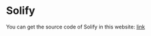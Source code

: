 # Solify

You can get the source code of Solify in this website: [link](http://139.162.32.215/solify/)
